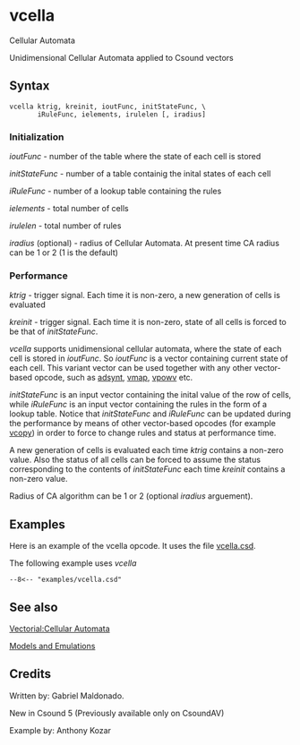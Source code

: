 <!--
id:vcella
category:Vectorial:Cellular Automata
-->
# vcella
Cellular Automata

Unidimensional Cellular Automata applied to Csound vectors

## Syntax
``` csound-orc
vcella ktrig, kreinit, ioutFunc, initStateFunc, \
       iRuleFunc, ielements, irulelen [, iradius]
```

### Initialization

_ioutFunc_ - number of the table where the state of each cell is stored

_initStateFunc_  - number of a table containig the inital states of each cell

_iRuleFunc_ - number of a lookup table containing the rules

_ielements_ - total number of cells

_irulelen_  - total number of rules

_iradius_ (optional) - radius of Cellular Automata. At present time CA radius can be 1 or 2 (1 is the default)

### Performance

_ktrig_ - trigger signal. Each time it is non-zero, a new generation of cells is evaluated

_kreinit_ - trigger signal. Each time it is non-zero, state of all cells is forced to be that of _initStateFunc_.

_vcella_ supports unidimensional cellular automata, where the state of each cell is stored in _ioutFunc_. So _ioutFunc_ is a vector containing current state of each cell. This variant vector can be used together with any other vector-based opcode, such as [adsynt](../../opcodes/adsynt), [vmap](../../opcodes/vmap), [vpowv](../../opcodes/vpowv) etc.

_initStateFunc_ is an input vector containing the inital value of the row of cells, while _iRuleFunc_ is an input vector containing the rules in the form of a lookup table. Notice that _initStateFunc_ and _iRuleFunc_ can be updated during the performance by means of other vector-based opcodes (for example [vcopy](../../opcodes/vcopy)) in order to force to change rules and status at performance time.

A new generation of cells is evaluated each time _ktrig_ contains a non-zero value. Also the status of all cells can be forced to assume the status corresponding to the contents of _initStateFunc_ each time _kreinit_ contains a non-zero value.

Radius of CA algorithm can be 1 or 2 (optional _iradius_ arguement).

## Examples

Here is an example of the vcella opcode. It uses the file [vcella.csd](../../examples/vcella.csd).

The following example uses _vcella_

``` csound-orc title="Example of the vcella opcode." linenums="1"
--8<-- "examples/vcella.csd"
```

## See also

[Vectorial:Cellular Automata](../../vectorial/vectorial)

[Models and Emulations](../../siggen/models)

## Credits

Written by: Gabriel Maldonado.

New in Csound 5 (Previously available only on CsoundAV)

Example by: Anthony Kozar
